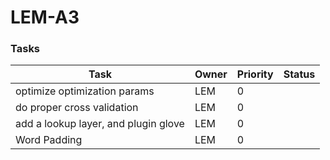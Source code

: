 # LEM-A3

### Tasks
| Task                         | Owner         | Priority  | Status  |
| -----------------------------| ------------- |-----------|---------|
| optimize optimization params | LEM           | 0        |         |
| do proper cross validation   | LEM           | 0        |         |
| add a lookup layer, and plugin glove   | LEM           | 0        |         |
| Word Padding   | LEM           | 0        |       |
